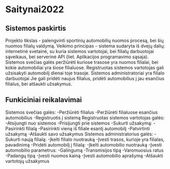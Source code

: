# Saitynai2022

## Sistemos paskirtis
Projekto tikslas - palengvinti sportinių automobilių nuomos procesą, bei šių nuomos filialų valdymą.
Veikimo principas – sistema sudaryta iš dvejų dalių: internetinė svetainė, su kuria sistemos vartotojai, bei filialų darbuotojai sąveikaus, bei serverinė API (liet. Aplikacijos programavimo sąsaja).
Sistemos svečias galės peržiūrėti kuriose trasose yra nuomos filialai, bei kokie automobiliai yra šiose filialuose. Registruotas sistemos vartotojas gali užsisakyti automobilį dienai toje trasoje. Sistemos administratoriai yra filialo darbuotojai Jie gali pridėti naujus filialus, pridėti automobilius į jau esančius filialus, bei atšaukti užsakymus.

## Funkiciniai reikalavimai
Sistemos svečias galės:
-Peržiūrėti filialus
-Peržiūrėti filialuose esančius automobilius
-Registruotis į sistemą
Registruotas sistemos vartotojas galės:
-Atsijungti nuo sistemos
-Prisijungti prie sistemos
-Sukurti užsakymą:
    -Pasirinkti filialą
    -Pasirinkti vieną iš filiale esantį automobilį
    -Patvirtinti užsakymą
-Atšaukti savo užsakymus
Sistemos administratorius galės:
-Sukurti naują filialą:
    -Įkelti filialo nuotrauką
    -Įvesti trasos, kurioje yra filialas, pavadinimą
-Pridėti automobilį į filialą:
    -Įkelti automobilio nuotrauką
    -Įvesti automobilio parametrus:
        -Galingumą
        -Transmisijos tipą
        -Varomuosius ratus
        -Padangų tipą
    -Įvesti nuomos kainą
    -Įvesti automobilio aprašymą
-Atšaukti vartotojų užsakymus
